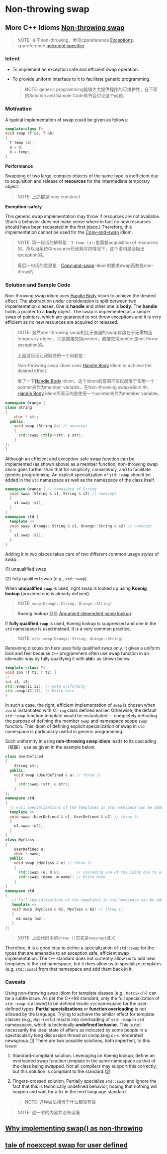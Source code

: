 # Non-throwing swap

## More C++ Idioms [Non-throwing swap](https://en.wikibooks.org/wiki/More_C%2B%2B_Idioms/Non-throwing_swap)

> NOTE: 关于non-throwing，参见cppreference [Exceptions](https://en.cppreference.com/w/cpp/language/exceptions)、cppreference [noexcept specifier](https://en.cppreference.com/w/cpp/language/noexcept_spec) 

### Intent

- To implement an exception safe and efficient swap operation.

- To provide uniform interface to it to facilitate generic programming.

  > NOTE: generic programming能够大大提供程序的可维护性，在下面的Solution and Sample Code章节会讨论这个问题。



### Motivation

A typical implementation of swap could be given as follows:

```c++
template<class T>
void swap (T &a, T &b)
{
  T temp (a);
  a = b;
  b = temp;
}
```

**Performance**

Swapping of two large, complex objects of the same type is inefficient due to acquisition and release of **resources** for the intermediate temporary object.

> NOTE: 上述都是copy construct

**Exception-safety**

This generic swap implementation may throw if resources are not available. (Such a behavior does not make sense where in fact no new resources should have been requested in the first place.) Therefore, this implementation cannot be used for the [Copy-and-swap](https://en.wikibooks.org/wiki/More_C%2B%2B_Idioms/Copy-and-swap) idiom.

> NOTE: 第一段话的解释是：`T temp (a);`是需要acquisition of resources的，所以当系统中resource已经耗尽的情况下，这个语句是会抛出exception的。
>
> 最后一句话的意思是：[Copy-and-swap](https://en.wikibooks.org/wiki/More_C%2B%2B_Idioms/Copy-and-swap) idiom的要求swap函数是non-throw的

### Solution and Sample Code

Non-throwing swap idiom uses [Handle Body](https://en.wikibooks.org/wiki/More_C%2B%2B_Idioms/Handle_Body) idiom to achieve the desired effect. The abstraction under consideration is split between two implementation classes. One is **handle** and other one is **body**. The **handle** holds a pointer to a **body** object. The swap is implemented as a simple swap of pointers, which are guaranted to not throw exceptions and it is very efficient as no new resources are acquired or released.

> NOTE: 显然non-throwing swap相比于普通的swap优势在于无需构造temporary object，而是直接交换pointer，直接交换pointer是not throw exception的。
>
> 上面这段话让我疑惑的一个问题是：
>
> Non-throwing swap idiom uses [Handle Body](https://en.wikibooks.org/wiki/More_C%2B%2B_Idioms/Handle_Body) idiom to achieve the desired effect.
>
> 看了一下[Handle Body](https://en.wikibooks.org/wiki/More_C%2B%2B_Idioms/Handle_Body) idiom，这个idiom的意图不仅仅局限于使用一个pointer来作为member variable，在Non-throwing swap idiom 中，[Handle Body](https://en.wikibooks.org/wiki/More_C%2B%2B_Idioms/Handle_Body) idiom所表示的是使用一个pointer来作为member variable。

```c++
namespace Orange {
class String 
{
    char * str;
  public:
    void swap (String &s) // noexcept
    {
      std::swap (this->str, s.str);
    }
};
}
```

Although an efficient and exception-safe swap function can be implemented (as shown above) as a member function, non-throwing swap idiom goes further than that for simplicity, consistency, and to facilitate generic programming. An explicit specialization of `std::swap` should be added in the `std` namespace as well as the namespace of the class itself.

```c++
namespace Orange { // namespace of String
  void swap (String & s1, String & s2) // noexcept
  {
    s1.swap (s2);
  }
}
namespace std {
  template <>
  void swap (Orange::String & s1, Orange::String & s2) // noexcept
  {
    s1.swap (s2);
  }
}
```

Adding it in two places takes care of two different common usage styles of swap :

(1) unqualified swap 

(2) fully qualified swap (e.g., `std::swap`). 

When **unqualified `swap`** is used, right swap is looked up using **Koenig lookup** (provided one is already defined). 

> NOTE: `swap(Orange::String, Orange::String)`
>
> **Koenig lookup** 就是 [Argument-dependent name lookup](https://en.wikipedia.org/wiki/Argument-dependent_name_lookup)

If **fully qualified `swap`** is used, Koenig lookup is suppressed and one in the `std` namespace is used instead. It is a very common practice. 

> NOTE: `std::swap(Orange::String, Orange::String)`

Remaining discussion here uses fully qualified swap only. It gives a uniform look and feel because `C++` programmers often use swap function in an idiomatic way by fully qualifying it with **std::** as shown below.

```c++
template <class T>
void zoo (T t1, T t2) {
//...
int i1, i2;
std::swap(i1,i2); // note uniformity
std::swap(t1,t2); // Ditto here
}
```

In such a case, the right, efficient implementation of `swap` is chosen when `zoo` is instantiated with `String` class defined earlier. Otherwise, the default `std::swap` function template would be instantiated -- completely defeating the purpose of defining the member `swap` and namespace scope `swap` function. This idiom of defining explicit specialization of swap in `std` namespace is particularly useful in generic programming.

Such uniformity in using **non-throwing swap idiom** leads to its cascading （级联） use as given in the example below.

```c++
class UserDefined 
{
    String str;
  public:
    void swap (UserDefined & u) // throw () 
    { 
      std::swap (str, u.str); 
    }
};
namespace std
{
  // Full specializations of the templates in std namespace can be added in std namespace.
  template <>
  void swap (UserDefined & u1, UserDefined & u2) // throw ()
  {
    u1.swap (u2);
  }
}
class Myclass
{
    UserDefined u;
    char * name;
  public:
    void swap (Myclass & m) // throw ()
    {
      std::swap (u, m.u);       // cascading use of the idiom due to uniformity
      std::swap (name, m.name); // Ditto here
    }   
}
namespace std
{
   // Full specializations of the templates in std namespace can be added in std namespace.
   template <> 
   void swap (Myclass & m1, Myclass & m2) // throw ()
   {
     m1.swap (m2);
   }
};
```

>  NOTE: 上面代码中的`throw ()`其实是`noexcept`含义

Therefore, it is a good idea to define a specialization of `std::swap` for the types that are amenable to an exception safe, efficient swap implementation. The `C++` standard does not currently allow us to add new templates to the `std` namespace, but it does allow us to specialize templates (e.g. `std::swap`) from that namespace and add them back in it.

### Caveats

Using non-throwing swap idiom for template classes (e.g., `Matrix<T>`) can be a subtle issue. As per the C++98 standard, only the full specialization of `std::swap` is allowed to be defined inside `std` namespace for the user-defined types. **Partial specializations** or **function overloading** is not allowed by the language. Trying to achieve the similar effect for template classes (e.g., `Matrix<T>`) results into overloading of `std::swap` in `std` namepspace, which is technically **undefined behavior**. This is not necessarily the ideal state of affairs as indicated by some people in a spectacularly long discussion thread on comp.lang.c++.moderated newsgroup.[[1\]](https://en.wikibooks.org/wiki/More_C%2B%2B_Idioms/Non-throwing_swap#cite_note-1) There are two possible solutions, both imperfect, to this issue:

1. Standard-compliant solution. Leveraging on Koenig lookup, define an overloaded swap function template in the same namespace as that of the class being swapped. Not all compilers may support this correctly, but this solution is compliant to the standard.[[2\]](https://en.wikibooks.org/wiki/More_C%2B%2B_Idioms/Non-throwing_swap#cite_note-2)

2. Fingers-crossed solution. Partially specialize `std::swap` and ignore the fact that this is technically undefined behavior, hoping that nothing will happen and wait for a fix in the next language standard.

   > NOTE: 这种做法相当于什么都没有做

> NOTE: 这一节的内容并没有读懂



## [Why implementing swap() as non-throwing](https://stackoverflow.com/questions/44042043/why-implementing-swap-as-non-throwing)





## [tale of noexcept swap for user defined](http://cpptruths.blogspot.com/2011/09/tale-of-noexcept-swap-for-user-defined.html)